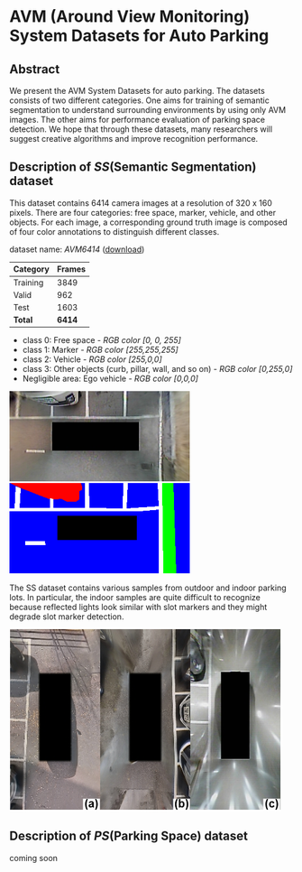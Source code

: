 # AVM (Around View Monitoring) System Datasets for Auto Parking

## Abstract

We present the AVM System Datasets for auto parking. The datasets consists of two different categories. One aims for training of semantic segmentation to understand surrounding environments by using only AVM images. The other aims for performance evaluation of parking space detection. We hope that through these datasets, many researchers will suggest creative algorithms and improve recognition performance.



## Description of *SS*(Semantic Segmentation) dataset

This dataset contains 6414 camera images at a resolution of 320 x 160 pixels. There are four categories: free space, marker, vehicle, and other objects. For each image, a corresponding ground truth image is composed of four color annotations to distinguish different classes.

dataset name: *AVM6414* ([download](https://drive.google.com/drive/folders/0BylKEIPbxlTtbUtHbjdhV2JLSGM?usp=sharing))

| Category  | Frames   |
| --------- | -------- |
| Training  | 3849     |
| Valid     | 962      |
| Test      | 1603     |
| **Total** | **6414** |

* class 0: Free space *- RGB color [0, 0, 255]*
* class 1: Marker *- RGB color [255,255,255]*
* class 2: Vehicle *- RGB color [255,0,0]*
* class 3: Other objects (curb, pillar, wall, and so on) *- RGB color [0,255,0]*
* Negligible area: Ego vehicle *- RGB color [0,0,0]*

![image](ss_dataset_example/image.jpg) ![gt](ss_dataset_example/gt.png)

The SS dataset contains various samples from outdoor and indoor parking lots. In particular, the indoor samples are quite difficult to recognize because reflected lights look similar with slot markers and they might degrade slot marker detection.

![samples](ss_dataset_example/avm_image_samples.png)



## Description of *PS*(Parking Space) dataset

coming soon



